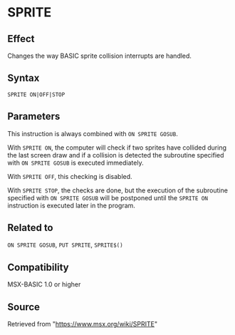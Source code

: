 # SPRITE

## Effect

Changes the way BASIC sprite collision interrupts are handled.

## Syntax

`SPRITE ON|OFF|STOP`

## Parameters

This instruction is always combined with `ON SPRITE GOSUB`.

With `SPRITE ON`, the computer will check if two sprites have collided during the last screen draw and if a collision is detected the subroutine specified with `ON SPRITE GOSUB` is executed immediately.

With `SPRITE OFF`, this checking is disabled.

With `SPRITE STOP`, the checks are done, but the execution of the subroutine specified with `ON SPRITE GOSUB` will be postponed until the `SPRITE ON` instruction is executed later in the program.

## Related to

`ON SPRITE GOSUB`, `PUT SPRITE`, `SPRITE$()`

## Compatibility

MSX-BASIC 1.0 or higher

## Source

Retrieved from "https://www.msx.org/wiki/SPRITE"
